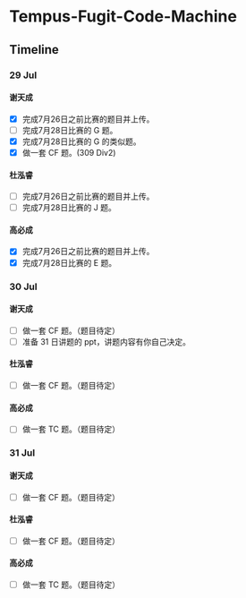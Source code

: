 #  Tempus-Fugit-Code-Machine

## Timeline

### 29 Jul

#### 谢天成
- [x] 完成7月26日之前比赛的题目并上传。
- [ ] 完成7月28日比赛的 G 题。
- [x] 完成7月28日比赛的 G 的类似题。
- [x] 做一套 CF 题。(309 Div2)

#### 杜泓睿
- [ ] 完成7月26日之前比赛的题目并上传。
- [ ] 完成7月28日比赛的 J 题。

#### 高必成
- [x] 完成7月26日之前比赛的题目并上传。
- [x] 完成7月28日比赛的 E 题。

### 30 Jul

#### 谢天成
- [ ] 做一套 CF 题。（题目待定）
- [ ] 准备 31 日讲题的 ppt，讲题内容有你自己决定。

#### 杜泓睿
- [ ] 做一套 CF 题。（题目待定）

#### 高必成
- [ ] 做一套 TC 题。（题目待定）

### 31 Jul

#### 谢天成
- [ ] 做一套 CF 题。（题目待定）

#### 杜泓睿
- [ ] 做一套 CF 题。（题目待定）

#### 高必成
- [ ] 做一套 TC 题。（题目待定）
